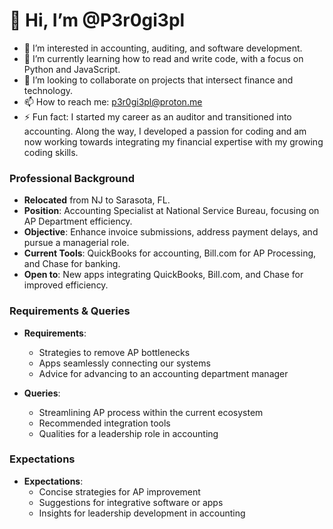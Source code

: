 # 👋 Hi, I’m @P3r0gi3pl

- 👀 I’m interested in accounting, auditing, and software development.
- 🌱 I’m currently learning how to read and write code, with a focus on Python and JavaScript.
- 💞️ I’m looking to collaborate on projects that intersect finance and technology.
- 📫 How to reach me: p3r0gi3pl@proton.me
- ⚡ Fun fact: I started my career as an auditor and transitioned into accounting. Along the way, I developed a passion for coding and am now working towards integrating my financial expertise with my growing coding skills.

### Professional Background
- **Relocated** from NJ to Sarasota, FL.
- **Position**: Accounting Specialist at National Service Bureau, focusing on AP Department efficiency.
- **Objective**: Enhance invoice submissions, address payment delays, and pursue a managerial role.
- **Current Tools**: QuickBooks for accounting, Bill.com for AP Processing, and Chase for banking.
- **Open to**: New apps integrating QuickBooks, Bill.com, and Chase for improved efficiency.

### Requirements & Queries
- **Requirements**: 
  - Strategies to remove AP bottlenecks
  - Apps seamlessly connecting our systems
  - Advice for advancing to an accounting department manager

- **Queries**: 
  - Streamlining AP process within the current ecosystem
  - Recommended integration tools
  - Qualities for a leadership role in accounting

### Expectations
- **Expectations**: 
  - Concise strategies for AP improvement
  - Suggestions for integrative software or apps
  - Insights for leadership development in accounting

